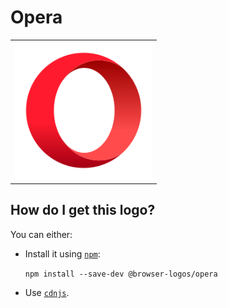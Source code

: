 # Opera

<table>
    <tr height=230>
        <td>
            <a href="https://github.com/alrra/browser-logos/tree/44ad442a032a41b6d41be287b41d92ecd147e776/src/opera">
                <img width=220 src="https://raw.githubusercontent.com/alrra/browser-logos/44ad442a032a41b6d41be287b41d92ecd147e776/src/opera/opera.svg?sanitize=true" alt="Opera browser logo">
            </a>
        </td>
    </tr>
</table>

## How do I get this logo?

You can either:

* Install it using [`npm`][npm]:

  `npm install --save-dev @browser-logos/opera`

* Use [`cdnjs`][cdnjs].

<!-- Link labels: -->

[cdnjs]: https://cdnjs.com/libraries/browser-logos
[npm]: https://www.npmjs.com/
